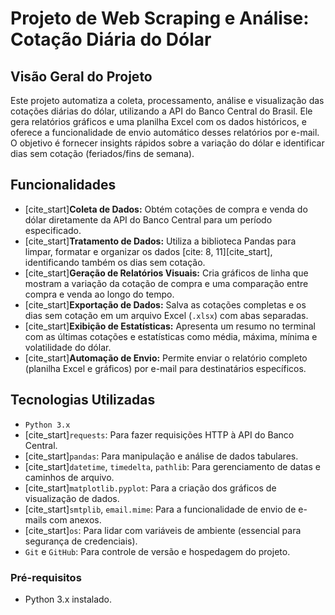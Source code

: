 # Projeto de Web Scraping e Análise: Cotação Diária do Dólar

## Visão Geral do Projeto

Este projeto automatiza a coleta, processamento, análise e visualização das cotações diárias do dólar, utilizando a API do Banco Central do Brasil. Ele gera relatórios gráficos e uma planilha Excel com os dados históricos, e oferece a funcionalidade de envio automático desses relatórios por e-mail. O objetivo é fornecer insights rápidos sobre a variação do dólar e identificar dias sem cotação (feriados/fins de semana).

## Funcionalidades

* [cite_start]**Coleta de Dados:** Obtém cotações de compra e venda do dólar diretamente da API do Banco Central para um período especificado.
* [cite_start]**Tratamento de Dados:** Utiliza a biblioteca Pandas para limpar, formatar e organizar os dados [cite: 8, 11][cite_start], identificando também os dias sem cotação.
* [cite_start]**Geração de Relatórios Visuais:** Cria gráficos de linha que mostram a variação da cotação de compra e uma comparação entre compra e venda ao longo do tempo.
* [cite_start]**Exportação de Dados:** Salva as cotações completas e os dias sem cotação em um arquivo Excel (`.xlsx`) com abas separadas.
* [cite_start]**Exibição de Estatísticas:** Apresenta um resumo no terminal com as últimas cotações e estatísticas como média, máxima, mínima e volatilidade do dólar.
* [cite_start]**Automação de Envio:** Permite enviar o relatório completo (planilha Excel e gráficos) por e-mail para destinatários específicos.

## Tecnologias Utilizadas

* `Python 3.x`
* [cite_start]`requests`: Para fazer requisições HTTP à API do Banco Central.
* [cite_start]`pandas`: Para manipulação e análise de dados tabulares.
* [cite_start]`datetime`, `timedelta`, `pathlib`: Para gerenciamento de datas e caminhos de arquivo.
* [cite_start]`matplotlib.pyplot`: Para a criação dos gráficos de visualização de dados.
* [cite_start]`smtplib`, `email.mime`: Para a funcionalidade de envio de e-mails com anexos.
* [cite_start]`os`: Para lidar com variáveis de ambiente (essencial para segurança de credenciais).
* `Git` e `GitHub`: Para controle de versão e hospedagem do projeto.

### Pré-requisitos
* Python 3.x instalado.

